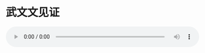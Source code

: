 # 武文文见证

<audio style="width: 100%;" preload="false" controls controlslist="nodownload"><source src="//cdn.wechat.edu.pl/audio/mp3/old/27526.mp3" type="audio/mpeg">Your browser does not support the audio element.</audio>


